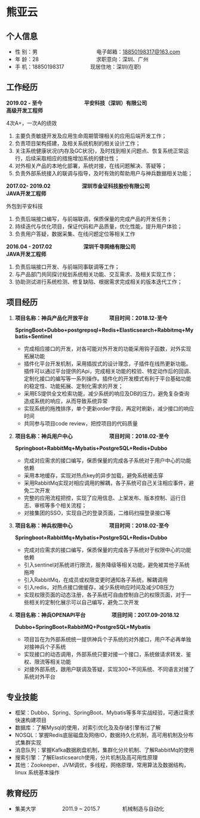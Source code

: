 <h1>熊亚云</h1> 


## 个人信息 

* 性 别：男 &emsp;&emsp;&emsp;&emsp;&emsp;&emsp;&emsp;&emsp;&emsp;&emsp;&emsp;电子邮箱：18850198317@163.com
* 年 龄：28&emsp;&emsp;&emsp;&emsp;&emsp;&emsp;&emsp;&emsp;&emsp;&emsp;&emsp;求职意向：深圳、广州
* 手 机：18850198317&emsp;&emsp;&emsp;&emsp;&emsp;现居住地：深圳(在职)

## 工作经历

**2019.02 - 至今&emsp;&emsp;&emsp;&emsp;&emsp;&emsp;&emsp;&emsp;平安科技（深圳）有限公司&emsp;&emsp;&emsp;&emsp;&emsp;&emsp;&emsp;&emsp;&emsp;高级开发工程师**<br/>

4次A+，一次A的绩效

1. 主要负责敏捷开发及应用生命周期管理相关的应用后端开发工作；
2. 负责项目架构搭建，及相关系统机制的相关设计工作；
3. 关注系统健康状况(内存及GC状况)，及时找到相关问题点、恢复系统正常运行，后续采取相应的措施增加系统的健壮性；
4. 对外相关产品的本地化部署，系统对接，在线问题解决、答疑等；
5. 负责外部系统接入的联调与指导，及时有效的帮助用户与神兵数据相关功能；

**2017.02- 2019.02&emsp;&emsp;&emsp;&emsp;&emsp;&emsp;深圳市金证科技股份有限公司&emsp;&emsp;&emsp;&emsp;&emsp;&emsp;&emsp;&emsp;JAVA开发工程师**<br/>

外包到平安科技

1. 负责后端接口编写，与前端联调，保质保量的完成产品的开发任务；
2. 持续迭代与优化项目，保证代码和产品质量，优化性能，提升用户体验；
3. 负责用户答疑，数据采集、在线问题定位等相关工作

**2016.04 - 2017.02&emsp;&emsp;&emsp;&emsp;&emsp;&emsp;深圳千寻网络有限公司&emsp;&emsp;&emsp;&emsp;&emsp;&emsp;&emsp;&emsp;&emsp;&emsp;&emsp;JAVA开发工程师**<br/>

1. 负责后端接口开发、与前端同事联调等工作；
2. 与产品部门共同探讨规划系统相关功能、交互需求、及相关实现工作；
3. 协助测试进行系统检测、修复缺陷、根据需求完成相关的版本迭代工作；


## 项目经历

1. **项目名称：神兵产品化开放平台&emsp;&emsp;&emsp;&emsp;项目时间：2018.12-至今** 

   **SpringBoot+Dubbo+postgrepsql+Redis+Elasticsearch+Rabbitmq+Mybatis+Sentinel**

   - 完成相应接口的开发，对各可能对外开发的功能采用钩子函数，对外实现拓展功能
   - 插件化平台开发机制，采用插拔式的设计理念，子插件在线热更新功能。插件可以通过平台提供的Api，完成相关功能的校验、特定动作后的回调、定制化接口的编写等一系列操作。插件化的开发模式有利于平台基础功能的稳定性、功能拓展、定制化需求的开发；
   - 采用ES提供全文检索功能，减少系统的响应及DB的压力，避免复杂查询造成系统的响应，从而导致系统异常
   - 实现系统的拖拽排序，单个更新order字段，再定时刷新，减少接口的响应时间
   - 共同参与项目code review，把控项目的代码质量

2. **项目名称：神兵用户中心&emsp;&emsp;&emsp;&emsp;&emsp;&emsp;&emsp;项目时间：2018.02-至今** 

   **Springboot+RabbitMq+Mybatis+PostgreSQL+Redis+Dubbo**

   - 完成对应需求的接口编写，保质保量的完成各子系统对于用户中心的功能依赖
   - 采用本地缓存，实现对热点key的异步加载，避免系统被击穿
   - 采用RabbitMq实现对相应调用的解耦，各子系统可自己关注相应事件，避免二次开发
   - 完整的应用流程把控，实现了应用信息、上架发布、版本控制、运行日志、审核等多个相关流程；
   - 对接集团的SSO，实现自己的登录页面，二维码扫描登录接口等

3. **项目名称：神兵权限中心&emsp;&emsp;&emsp;&emsp;&emsp;&emsp;&emsp;项目时间：2018.02-至今** 

   **Springboot+RabbitMq+Mybatis+PostgreSQL+Redis+Dubbo**

   - 完成对应需求的接口编写，保质保量的完成各子系统对于权限中心的功能依赖
   - 引入sentinel对系统进行限流，服务降级等相关功能，避免被其他子系统拖垮
   - 引入RabbitMq，在成员或权限变更时通知各子系统，解耦调用
   - 引入redis，对热点接口做缓存，减少系统响应时间及减少DB压力
   - 实现权限页面的动态注册，各子系统可自由控制自己的权限页面，对于一些相关的定制化展示可以自己编写，避免二次开发

4. **项目名称：神兵OPENAPI平台&emsp;&emsp;&emsp;&emsp;&emsp;项目时间：2017.09-2018.12** 

   **Dubbo+SpringBoot+RabbitMQ+PostgreSQL+Mybatis**
   
   - 项目旨在为外部系统统一提供神兵个子系统的对外接口，用户不必再单独对接神兵个子系统
   - 实现接口的动态调用，外部系统只要对接一个接口，系统做请求转发、鉴权、限流等相关功能
   - 对接外部系统，跟用户联调及答疑，实现300+不同系统、不同语言对接了系统对外平台
   

## 专业技能

* 框架：Dubbo、Spring、SpringBoot、Mybatis等多年实战经验，可通过需求快速构建项目
* 数据库：了解Mysql的使用，对索引优化及及存储引擎有过了解
* NOSQL：掌握Redis底层磁盘及网络IO，数据持久化机制，高可用机制及分布式集群实现
* 消息队列：掌握Kafka数据刷盘机制，集群化分片机制、了解RabbitMq的使用
* 搜索引擎：了解Elasticsearch使用，分片机制及高可用性原理
* 其他：Zookeeper、JVM调优，多线程，网络原理，常用算法及数据结构，linux 系统基本操作

## 教育经历

* 集美大学&emsp;&emsp;&emsp;&emsp;&emsp;2011.9 ~ 2015.7&emsp;&emsp;&emsp;&emsp; 机械制造与自动化

## 
